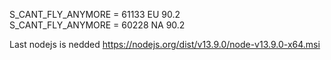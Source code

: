 S_CANT_FLY_ANYMORE = 61133 EU 90.2 <br>
S_CANT_FLY_ANYMORE = 60228 NA 90.2

Last nodejs is nedded 
https://nodejs.org/dist/v13.9.0/node-v13.9.0-x64.msi

